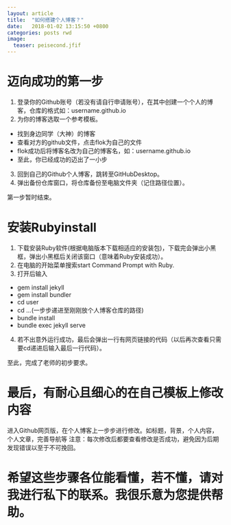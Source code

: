 ```yaml
---
layout: article
title:  "如何搭建个人博客？"
date:   2018-01-02 13:15:50 +0800
categories: posts rwd
image:
  teaser: peisecond.jfif
---
```







# 迈向成功的第一步








1. 登录你的Github账号（若没有请自行申请账号），在其中创建一个个人的博客，仓库的格式如：username.github.io
2. 为你的博客选取一个参考模板。
- 找到身边同学（大神）的博客
- 查看对方的github文件，点击flok为自己的文件
- flok成功后将博客名改为自己的博客名，如：username.github.io
- 至此，你已经成功的迈出了一小步
3. 回到自己的Github个人博客，跳转至GitHubDesktop。
4. 弹出备份仓库窗口，将仓库备份至电脑文件夹（记住路径位置）。

第一步暂时结束。

# 安装Rubyinstall
1. 下载安装Ruby软件(根据电脑版本下载相适应的安装包)，下载完会弹出小黑框，弹出小黑框后关闭该窗口（意味着Ruby安装成功）。
2. 在电脑的开始菜单搜索start Command Prompt with Ruby.
3. 打开后输入
- gem install jekyll
- gem install bundler
- cd user
- cd ...(一步步递进至刚刚放个人博客仓库的路径)
- bundle install
- bundle exec jekyll serve
4. 若不出意外运行成功，最后会弹出一行有网页链接的代码（以后再次查看只需要cd递进后输入最后一行代码）。

至此，完成了老师的初步要求。

# 最后，有耐心且细心的在自己模板上修改内容
进入Github网页版，在个人博客上一步步进行修改。如标题，背景，个人内容，个人文章，完善导航等
注意：每次修改后都要查看修改是否成功，避免因为后期发现错误以至于不可挽回。

# 希望这些步骤各位能看懂，若不懂，请对我进行私下的联系。我很乐意为您提供帮助。
